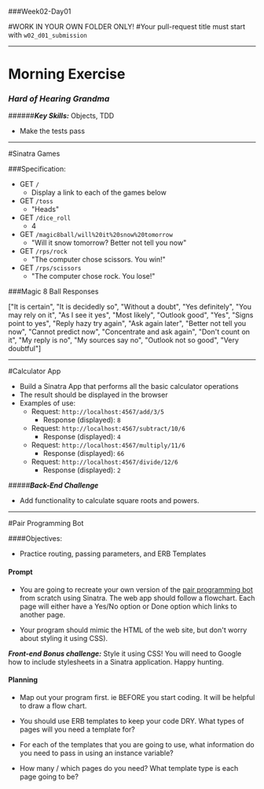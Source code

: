 ###Week02-Day01

#WORK IN YOUR OWN FOLDER ONLY!
#Your pull-request title must start with `w02_d01_submission`

---

# Morning Exercise
### ***Hard of Hearing Grandma***
######***Key Skills:*** Objects, TDD
* Make the tests pass 

___

#Sinatra Games

###Specification:

- GET `/`
  - Display a link to each of the games below
- GET `/toss`
  - "Heads"
- GET `/dice_roll`
    - 4
- GET `/magic8ball/will%20it%20snow%20tomorrow`
  - "Will it snow tomorrow? Better not tell you now"
- GET `/rps/rock`
  - "The computer chose scissors. You win!"
- GET `/rps/scissors`
  - "The computer chose rock. You lose!"

###Magic 8 Ball Responses


["It is certain", "It is decidedly so", "Without a doubt", "Yes definitely",
    "You may rely on it", "As I see it yes", "Most likely", "Outlook good",
    "Yes", "Signs point to yes", "Reply hazy try again", "Ask again later",
    "Better not tell you now", "Cannot predict now", "Concentrate and ask again",
    "Don't count on it", "My reply is no", "My sources say no",
    "Outlook not so good", "Very doubtful"]

___

#Calculator App
- Build a Sinatra App that performs all the basic calculator operations
- The result should be displayed in the browser
- Examples of use:
	- Request: `http://localhost:4567/add/3/5`
		- Response (displayed): `8`
	- Request: `http://localhost:4567/subtract/10/6`
		- Response (displayed): `4`
	- Request: `http://localhost:4567/multiply/11/6`
		- Response (displayed): `66`
	- Request: `http://localhost:4567/divide/12/6`
		- Response (displayed): `2`

#####***Back-End Challenge***
- Add functionality to calculate square roots and powers.

---
#Pair Programming Bot

####Objectives:

- Practice routing, passing parameters, and ERB Templates

#### Prompt

- You are going to recreate your own version of the [pair programming bot](http://frozen-garden-6647.herokuapp.com/) from scratch using Sinatra. The web app should follow a flowchart. Each page will either have a Yes/No option or Done option which links to another page.  

- Your program should mimic the HTML of the web site, but don't worry about styling it using CSS).

***Front-end Bonus challenge:*** Style it using CSS!  You will need to Google how to include stylesheets in a Sinatra application.  Happy hunting.

#### Planning

- Map out your program first. ie BEFORE you start coding. It will be helpful to draw a flow chart.

- You should use ERB templates to keep your code DRY. What types of pages will you need a template for?

- For each of the templates that you are going to use, what information do you need to pass in using an instance variable?

- How many / which pages do you need? What template type is each page going to be?
